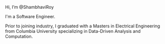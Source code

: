 Hi, I’m @ShambhaviRoy

I'm a Software Engineer.

Prior to joining industry, I graduated with a Masters in Electrical Engineering from Columbia University specializing in Data-Driven Analysis and Computation. 

<!---
- 🌱 I’m currently learning Software Engineering and System Design
- 💞️ I’m looking to collaborate on ...
- 📫 How to reach me ...
--->


<!---
ShambhaviRoy/ShambhaviRoy is a ✨ special ✨ repository because its `README.md` (this file) appears on your GitHub profile.
You can click the Preview link to take a look at your changes.
--->
